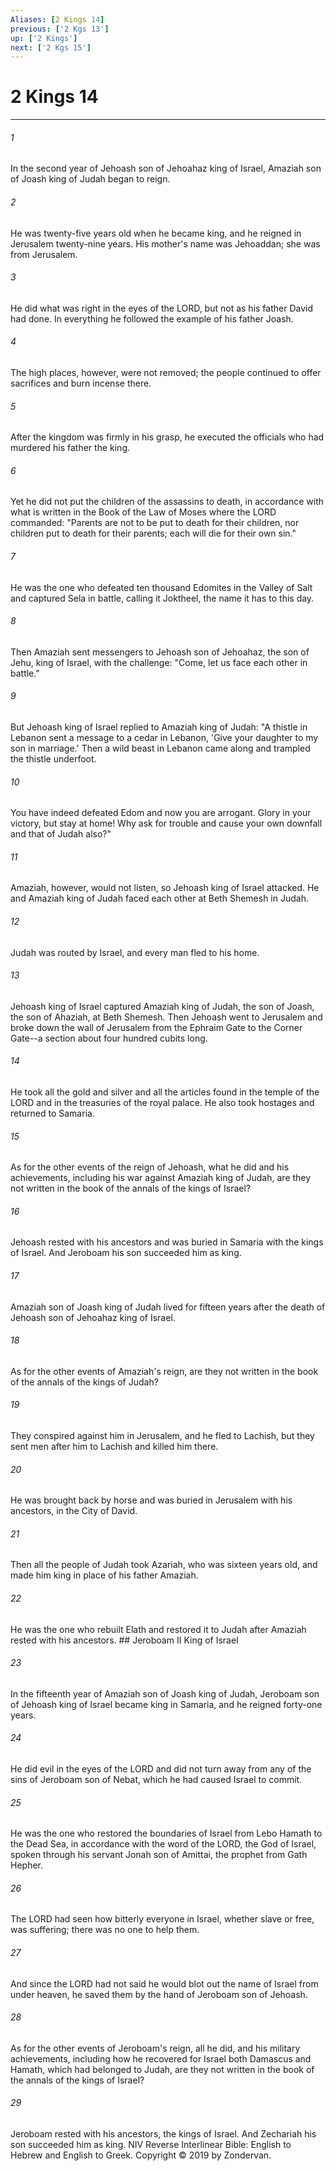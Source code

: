 ```yaml
---
Aliases: [2 Kings 14]
previous: ['2 Kgs 13']
up: ['2 Kings']
next: ['2 Kgs 15']
---
```

# 2 Kings 14

***


###### 1 
In the second year of Jehoash son of Jehoahaz king of Israel, Amaziah son of Joash king of Judah began to reign. 

###### 2 
He was twenty-five years old when he became king, and he reigned in Jerusalem twenty-nine years. His mother's name was Jehoaddan; she was from Jerusalem. 

###### 3 
He did what was right in the eyes of the LORD, but not as his father David had done. In everything he followed the example of his father Joash. 

###### 4 
The high places, however, were not removed; the people continued to offer sacrifices and burn incense there. 

###### 5 
After the kingdom was firmly in his grasp, he executed the officials who had murdered his father the king. 

###### 6 
Yet he did not put the children of the assassins to death, in accordance with what is written in the Book of the Law of Moses where the LORD commanded: "Parents are not to be put to death for their children, nor children put to death for their parents; each will die for their own sin." 

###### 7 
He was the one who defeated ten thousand Edomites in the Valley of Salt and captured Sela in battle, calling it Joktheel, the name it has to this day. 

###### 8 
Then Amaziah sent messengers to Jehoash son of Jehoahaz, the son of Jehu, king of Israel, with the challenge: "Come, let us face each other in battle." 

###### 9 
But Jehoash king of Israel replied to Amaziah king of Judah: "A thistle in Lebanon sent a message to a cedar in Lebanon, 'Give your daughter to my son in marriage.' Then a wild beast in Lebanon came along and trampled the thistle underfoot. 

###### 10 
You have indeed defeated Edom and now you are arrogant. Glory in your victory, but stay at home! Why ask for trouble and cause your own downfall and that of Judah also?" 

###### 11 
Amaziah, however, would not listen, so Jehoash king of Israel attacked. He and Amaziah king of Judah faced each other at Beth Shemesh in Judah. 

###### 12 
Judah was routed by Israel, and every man fled to his home. 

###### 13 
Jehoash king of Israel captured Amaziah king of Judah, the son of Joash, the son of Ahaziah, at Beth Shemesh. Then Jehoash went to Jerusalem and broke down the wall of Jerusalem from the Ephraim Gate to the Corner Gate--a section about four hundred cubits long. 

###### 14 
He took all the gold and silver and all the articles found in the temple of the LORD and in the treasuries of the royal palace. He also took hostages and returned to Samaria. 

###### 15 
As for the other events of the reign of Jehoash, what he did and his achievements, including his war against Amaziah king of Judah, are they not written in the book of the annals of the kings of Israel? 

###### 16 
Jehoash rested with his ancestors and was buried in Samaria with the kings of Israel. And Jeroboam his son succeeded him as king. 

###### 17 
Amaziah son of Joash king of Judah lived for fifteen years after the death of Jehoash son of Jehoahaz king of Israel. 

###### 18 
As for the other events of Amaziah's reign, are they not written in the book of the annals of the kings of Judah? 

###### 19 
They conspired against him in Jerusalem, and he fled to Lachish, but they sent men after him to Lachish and killed him there. 

###### 20 
He was brought back by horse and was buried in Jerusalem with his ancestors, in the City of David. 

###### 21 
Then all the people of Judah took Azariah, who was sixteen years old, and made him king in place of his father Amaziah. 

###### 22 
He was the one who rebuilt Elath and restored it to Judah after Amaziah rested with his ancestors. ## Jeroboam II King of Israel 

###### 23 
In the fifteenth year of Amaziah son of Joash king of Judah, Jeroboam son of Jehoash king of Israel became king in Samaria, and he reigned forty-one years. 

###### 24 
He did evil in the eyes of the LORD and did not turn away from any of the sins of Jeroboam son of Nebat, which he had caused Israel to commit. 

###### 25 
He was the one who restored the boundaries of Israel from Lebo Hamath to the Dead Sea, in accordance with the word of the LORD, the God of Israel, spoken through his servant Jonah son of Amittai, the prophet from Gath Hepher. 

###### 26 
The LORD had seen how bitterly everyone in Israel, whether slave or free, was suffering; there was no one to help them. 

###### 27 
And since the LORD had not said he would blot out the name of Israel from under heaven, he saved them by the hand of Jeroboam son of Jehoash. 

###### 28 
As for the other events of Jeroboam's reign, all he did, and his military achievements, including how he recovered for Israel both Damascus and Hamath, which had belonged to Judah, are they not written in the book of the annals of the kings of Israel? 

###### 29 
Jeroboam rested with his ancestors, the kings of Israel. And Zechariah his son succeeded him as king. NIV Reverse Interlinear Bible: English to Hebrew and English to Greek. Copyright © 2019 by Zondervan.
